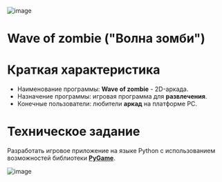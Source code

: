 ![image](https://user-images.githubusercontent.com/92322198/147385987-929cad24-21d9-44f8-8241-f77e21939662.png)
# Wave of zombie ("Волна зомби")
# Краткая характеристика
* Наименование программы: **Wave of zombie** - 2D-аркада.
* Назначение программы: игровая программа для **развлечения**.
* Конечные пользователи: любители **аркад** на платформе PC.

# Техническое задание
Разработать игровое приложение на языке Python с использованием возможностей библиотеки [**PyGame**](https://www.pygame.org/news). 

![image](https://user-images.githubusercontent.com/92322198/147385899-459ccd07-feb4-4818-a5cc-3ac75244fe66.png)
